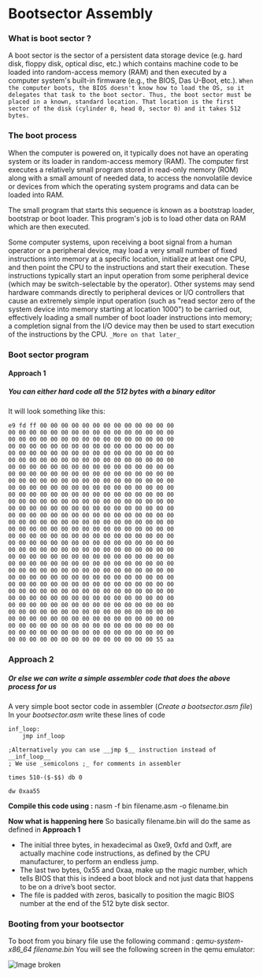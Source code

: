# Bootsector Assembly

### What is boot sector ?
A boot sector is the sector of a persistent data storage device (e.g. hard disk, floppy disk, optical disc, etc.) which contains machine code to be loaded into random-access memory (RAM) and then executed by a computer system's built-in firmware (e.g., the BIOS, Das U-Boot, etc.).
```When the computer boots, the BIOS doesn't know how to load the OS, so it delegates that task to the boot sector. Thus, the boot sector must be placed in a known, standard location. That location is the first sector of the disk (cylinder 0, head 0, sector 0) and it takes 512 bytes.```

### The boot process
When the computer is powered on, it typically does not have an operating system or its loader in random-access memory (RAM). The computer first executes a relatively small program stored in read-only memory (ROM) along with a small amount of needed data, to access the nonvolatile device or devices from which the operating system programs and data can be loaded into RAM.

The small program that starts this sequence is known as a bootstrap loader, bootstrap or boot loader. This program's job is to load other data on RAM which are then executed.

Some computer systems, upon receiving a boot signal from a human operator or a peripheral device, may load a very small number of fixed instructions into memory at a specific location, initialize at least one CPU, and then point the CPU to the instructions and start their execution. These instructions typically start an input operation from some peripheral device (which may be switch-selectable by the operator). Other systems may send hardware commands directly to peripheral devices or I/O controllers that cause an extremely simple input operation (such as "read sector zero of the system device into memory starting at location 1000") to be carried out, effectively loading a small number of boot loader instructions into memory; a completion signal from the I/O device may then be used to start execution of the instructions by the CPU. ```_More on that later_```

### Boot sector program
#### Approach 1
##### You can either hard code all the _512_ bytes with a binary editor
It will look something like this:
```
e9 fd ff 00 00 00 00 00 00 00 00 00 00 00 00 00
00 00 00 00 00 00 00 00 00 00 00 00 00 00 00 00
00 00 00 00 00 00 00 00 00 00 00 00 00 00 00 00
00 00 00 00 00 00 00 00 00 00 00 00 00 00 00 00
00 00 00 00 00 00 00 00 00 00 00 00 00 00 00 00
00 00 00 00 00 00 00 00 00 00 00 00 00 00 00 00
00 00 00 00 00 00 00 00 00 00 00 00 00 00 00 00
00 00 00 00 00 00 00 00 00 00 00 00 00 00 00 00
00 00 00 00 00 00 00 00 00 00 00 00 00 00 00 00
00 00 00 00 00 00 00 00 00 00 00 00 00 00 00 00
00 00 00 00 00 00 00 00 00 00 00 00 00 00 00 00
00 00 00 00 00 00 00 00 00 00 00 00 00 00 00 00
00 00 00 00 00 00 00 00 00 00 00 00 00 00 00 00
00 00 00 00 00 00 00 00 00 00 00 00 00 00 00 00
00 00 00 00 00 00 00 00 00 00 00 00 00 00 00 00
00 00 00 00 00 00 00 00 00 00 00 00 00 00 00 00
00 00 00 00 00 00 00 00 00 00 00 00 00 00 00 00
00 00 00 00 00 00 00 00 00 00 00 00 00 00 00 00
00 00 00 00 00 00 00 00 00 00 00 00 00 00 00 00
00 00 00 00 00 00 00 00 00 00 00 00 00 00 00 00
00 00 00 00 00 00 00 00 00 00 00 00 00 00 00 00
00 00 00 00 00 00 00 00 00 00 00 00 00 00 00 00
00 00 00 00 00 00 00 00 00 00 00 00 00 00 00 00
00 00 00 00 00 00 00 00 00 00 00 00 00 00 00 00
00 00 00 00 00 00 00 00 00 00 00 00 00 00 00 00
00 00 00 00 00 00 00 00 00 00 00 00 00 00 00 00
00 00 00 00 00 00 00 00 00 00 00 00 00 00 00 00
00 00 00 00 00 00 00 00 00 00 00 00 00 00 00 00
00 00 00 00 00 00 00 00 00 00 00 00 00 00 00 00
00 00 00 00 00 00 00 00 00 00 00 00 00 00 00 00
00 00 00 00 00 00 00 00 00 00 00 00 00 00 00 00
00 00 00 00 00 00 00 00 00 00 00 00 00 00 55 aa
```

### Approach 2
##### Or else we can write a simple assembler code that does the above process for us
A very simple boot sector code in assembler (_Create a bootsector.asm file_)
In your _bootsector.asm_ write these lines of code
```
inf_loop:
    jmp inf_loop 

;Alternatively you can use __jmp $__ instruction instead of __inf_loop__
; We use _semicolons ;_ for comments in assembler 

times 510-($-$$) db 0

dw 0xaa55
```

__Compile this code using :__ nasm -f bin filename.asm -o filename.bin 

__Now what is happening here__
So basically filename.bin will do the same as defined in __Approach 1__

- The initial three bytes, in hexadecimal as 0xe9, 0xfd and 0xff, are actually machine code instructions, as defined by the CPU manufacturer, to perform an endless jump.
- The last two bytes, 0x55 and 0xaa, make up the magic number, which tells BIOS that this is indeed a boot block and not just data that happens to be on a drive’s boot sector.
- The file is padded with zeros, basically to position the magic BIOS number at the end of the 512 byte disk sector.

### Booting from your bootsector
To boot from you binary file use the following command : _qemu-system-x86_64 filename.bin_
You will see the following screen in the qemu emulator:

![Image broken](https://imagehost7.online-image-editor.com/oie_upload/images/31184331883Rs3/TbzTMOtLyoae.png)
